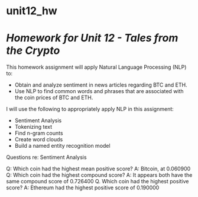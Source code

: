 # unit12_hw
# *Homework for Unit 12 - Tales from the Crypto*

This homework assignment will apply Natural Language Processing (NLP) to:
- Obtain and analyze sentiment in news articles regarding BTC and ETH.
- Use NLP to find common words and phrases that are associated with the coin prices of BTC and ETH.

I will use the following to appropriately apply NLP in this assignment:
- Sentiment Analysis
- Tokenizing text
- Find n-gram counts
- Create word clouds
- Build a named entity recognition model

Questions re: Sentiment Analysis

Q: Which coin had the highest mean positive score?
A: Bitcoin, at 0.060900
Q: Which coin had the highest compound score?
A: It appears both have the same compound score of 0.726400
Q. Which coin had the highest positive score?
A: Ethereum had the highest positive score of 0.190000

